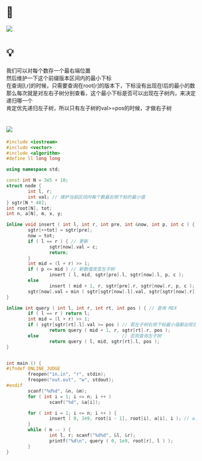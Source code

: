 # 🔗
<a href="https://www.luogu.com.cn/problem/P4137"><img src="https://i.loli.net/2021/09/24/8jlF1bTrPG6XHes.png"></a>

# 💡
我们可以对每个数存一个最右端位置  
然后维护一下这个前缀版本区间内的最小下标  
在查询[l,r]的时候，只需要查询在root[r]的版本下，下标没有出现在l后的最小的数  
那么每次就是对左右子树分别查看，这个最小下标是否可以出现在子树内，来决定递归哪一个  
肯定优先递归左子树，所以只有左子树的val>=pos的时候，才做右子树  

# <img src="https://img-blog.csdnimg.cn/20210713144601841.png" >
```cpp
#include <iostream>
#include <vector>
#include <algorithm>
#define ll long long

using namespace std;

const int N = 3e5 + 10;
struct node {
        int l, r;
        int val; // 维护当前区间内每个数最右侧下标的最小值
} sgtr[N * 40];
int root[N], tot;
int n, a[N], m, x, y;

inline void insert ( int l, int r, int pre, int &now, int p, int c ) { // p是数值，c是新下标
        sgtr[++tot] = sgtr[pre];
        now = tot;
        if ( l == r ) { // 更新
                sgtr[now].val = c;
                return;
        }
        int mid = (l + r) >> 1;
        if ( p <= mid ) // 新数值改变左子树
                insert ( l, mid, sgtr[pre].l, sgtr[now].l, p, c ); 
        else 
                insert ( mid + 1, r, sgtr[pre].r, sgtr[now].r, p, c );
        sgtr[now].val = min ( sgtr[sgtr[now].l].val, sgtr[sgtr[now].r].val ); // 更新一下最小值（pushup）
}

inline int query ( int l, int r, int rt, int pos ) { // 查询 MEX
        if ( l == r ) return l;
        int mid = (l + r) >> 1;
        if ( sgtr[sgtr[rt].l].val >= pos ) // 若左子树右侧下标最小值都出现在[L,R]区间内，就查询右子树 
                return query ( mid + 1, r, sgtr[rt].r, pos );
        else                               // 否则查询左子树
                return query ( l, mid, sgtr[rt].l, pos );
}


int main () {
#ifndef ONLINE_JUDGE
        freopen("in.in", "r", stdin);
        freopen("out.out", "w", stdout);
#endif
        scanf("%d%d", &n, &m);
        for ( int i = 1; i <= n; i ++ ) 
                scanf("%d", &a[i]);

        for ( int i = 1; i <= n; i ++ ) {
                insert ( 0, 1e9, root[i - 1], root[i], a[i], i ); // ai插入主席树并将ai位置更新为i
        } 
        while ( m -- ) {
                int l, r; scanf("%d%d", &l, &r);
                printf("%d\n", query ( 0, 1e9, root[r], l ) );
        }
}

```

